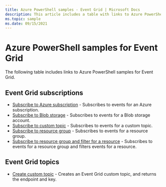 ```yaml
---
title: Azure PowerShell samples - Event Grid | Microsoft Docs
description: This article includes a table with links to Azure PowerShell scripting samples for Azure Event Grid.
ms.topic: sample
ms.date: 09/15/2021
---
```


# Azure PowerShell samples for Event Grid

The following table includes links to Azure PowerShell samples for Event Grid.

## Event Grid subscriptions

- [Subscribe to Azure subscription](scripts/powershell-azure-subscription.md) - Subscribes to events for an Azure subscription. 
- [Subscribe to Blob storage](scripts/powershell-blob.md) - Subscribes to events for a Blob storage account.
- [Subscribe to custom topic](scripts/powershell-subscribe-custom-topic.md) - Subscribes to events for a custom topic. 
- [Subscribe to resource group](scripts/powershell-resource-group.md) - Subscribes to events for a resource group. 
- [Subscribe to resource group and filter for a resource](scripts/powershell-resource-group-filter.md) - Subscribes to events for a resource group and filters events for a resource. 

## Event Grid topics

- [Create custom topic](scripts/powershell-create-custom-topic.md) - Creates an Event Grid custom topic, and returns the endpoint and key.  

